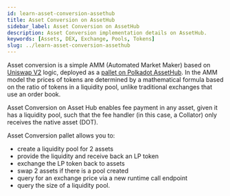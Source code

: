```yaml
---
id: learn-asset-conversion-assethub
title: Asset Conversion on AssetHub
sidebar_label: Asset Conversion on AssetHub
description: Asset Conversion implementation details on AssetHub.
keywords: [Assets, DEX, Exchange, Pools, Tokens]
slug: ../learn-asset-conversion-assethub
---
```


Asset conversion is a simple AMM (Automated Market Maker) based on [Uniswap V2](https://github.com/Uniswap/v2-core)
logic, deployed as a [pallet on Polkadot AssetHub](https://github.com/paritytech/polkadot-sdk/tree/master/substrate/frame/asset-conversion).
In the AMM model the prices of tokens are determined by a mathematical formula based on the ratio of 
tokens in a liquidity pool, unlike traditional exchanges that use an order book.

Asset Conversion on Asset Hub enables fee payment in any asset, given it has a liquidity pool, such 
that the fee handler (in this case, a Collator) only receives the native asset (DOT).

Asset Conversion pallet allows you to:

- create a liquidity pool for 2 assets
- provide the liquidity and receive back an LP token
- exchange the LP token back to assets
- swap 2 assets if there is a pool created
- query for an exchange price via a new runtime call endpoint
- query the size of a liquidity pool.


